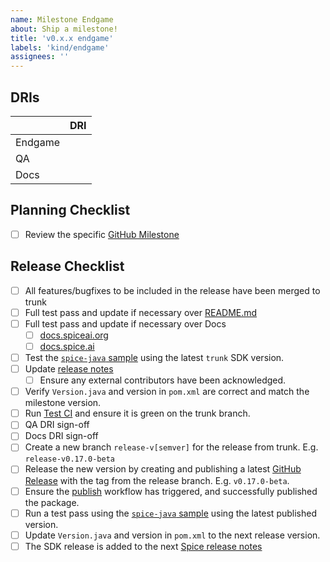```yaml
---
name: Milestone Endgame
about: Ship a milestone!
title: 'v0.x.x endgame'
labels: 'kind/endgame'
assignees: ''
---
```


## DRIs

|         | DRI |
| ------- | --- |
| Endgame |     |
| QA      |     |
| Docs    |     |

## Planning Checklist

- [ ] Review the specific [GitHub Milestone](https://github.com/spiceai/spice-java/milestones)

## Release Checklist

- [ ] All features/bugfixes to be included in the release have been merged to trunk
- [ ] Full test pass and update if necessary over [README.md](https://github.com/spiceai/spice-java/blob/trunk/README.md)
- [ ] Full test pass and update if necessary over Docs
  - [ ] [docs.spiceai.org](https://docs.spiceai.org/sdks/java)
  - [ ] [docs.spice.ai](https://github.com/spicehq/docs/blob/trunk/sdks/java-sdk.md)
- [ ] Test the [`spice-java` sample](https://github.com/spiceai/samples/tree/trunk/client-sdk/spice-java-sdk-sample) using the latest `trunk` SDK version.
- [ ] Update [release notes](https://github.com/spiceai/spice-java/blob/trunk/docs/release_notes)
  - [ ] Ensure any external contributors have been acknowledged.
- [ ] Verify `Version.java` and version in `pom.xml` are correct and match the milestone version.
- [ ] Run [Test CI](https://github.com/spiceai/spice-java/actions/workflows/build.yml) and ensure it is green on the trunk branch.
- [ ] QA DRI sign-off
- [ ] Docs DRI sign-off
- [ ] Create a new branch `release-v[semver]` for the release from trunk. E.g. `release-v0.17.0-beta`
- [ ] Release the new version by creating and publishing a latest [GitHub Release](https://github.com/spiceai/spice-java/releases/new) with the tag from the release branch. E.g. `v0.17.0-beta`.
- [ ] Ensure the [publish](https://github.com/spiceai/spice-java/actions/workflows/publish.yml) workflow has triggered, and successfully published the package.
- [ ] Run a test pass using the [`spice-java` sample](https://github.com/spiceai/samples/tree/trunk/client-sdk/spice-java-sdk-sample) using the latest published version.
- [ ] Update `Version.java` and version in `pom.xml` to the next release version.
- [ ] The SDK release is added to the next [Spice release notes](https://github.com/spiceai/spiceai/tree/trunk/docs/release_notes)
